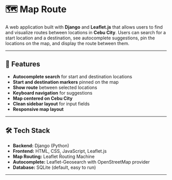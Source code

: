 # 🗺️ Map Route 

A web application built with **Django** and **Leaflet.js** that allows users to find and visualize routes between locations in **Cebu City**. Users can search for a start location and a destination, see autocomplete suggestions, pin the locations on the map, and display the route between them.

---

## 🚀 Features

* **Autocomplete search** for start and destination locations
* **Start and destination markers** pinned on the map
* **Show route** between selected locations
* **Keyboard navigation** for suggestions
* **Map centered on Cebu City**
* **Clean sidebar layout** for input fields
* **Responsive map layout**

---

## 🛠 Tech Stack

* **Backend:** Django (Python)
* **Frontend:** HTML, CSS, JavaScript, Leaflet.js
* **Map Routing:** Leaflet Routing Machine
* **Autocomplete:** Leaflet-Geosearch with OpenStreetMap provider
* **Database:** SQLite (default, easy to run)

---


